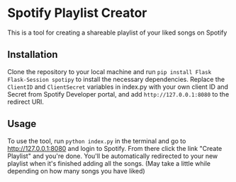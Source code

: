 # Spotify Playlist Creator

This is a tool for creating a shareable playlist of your liked songs on Spotify

## Installation

Clone the repository to your local machine and run `pip install Flask Flask-Session spotipy` to install the necessary dependencies. Replace the `ClientID` and `ClientSecret` variables in index.py with your own client ID and Secret from Spotify Developer portal, and add `http://127.0.0.1:8080` to the redirect URI.

## Usage

To use the tool, run `python index.py` in the terminal and go to http://127.0.0.1:8080 and login to Spotify. From there click the link "Create Playlist" and you're done. You'll be automatically redirected to your new playlist when it's finished adding all the songs. (May take a little while depending on how many songs you have liked)
